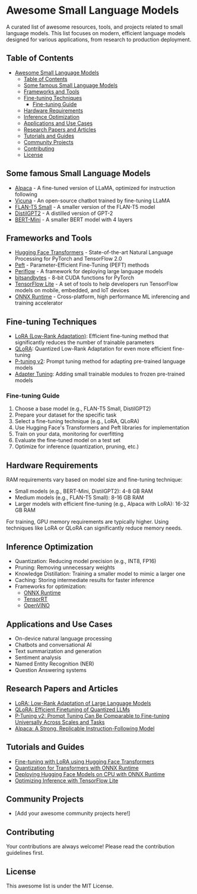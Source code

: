 # Awesome Small Language Models

A curated list of awesome resources, tools, and projects related to small language models. This list focuses on modern, efficient language models designed for various applications, from research to production deployment.

## Table of Contents
- [Awesome Small Language Models](#awesome-small-language-models)
  - [Table of Contents](#table-of-contents)
  - [Some famous Small Language Models](#some-famous-small-language-models)
  - [Frameworks and Tools](#frameworks-and-tools)
  - [Fine-tuning Techniques](#fine-tuning-techniques)
    - [Fine-tuning Guide](#fine-tuning-guide)
  - [Hardware Requirements](#hardware-requirements)
  - [Inference Optimization](#inference-optimization)
  - [Applications and Use Cases](#applications-and-use-cases)
  - [Research Papers and Articles](#research-papers-and-articles)
  - [Tutorials and Guides](#tutorials-and-guides)
  - [Community Projects](#community-projects)
  - [Contributing](#contributing)
  - [License](#license)

## Some famous Small Language Models

- [Alpaca](https://github.com/tatsu-lab/stanford_alpaca) - A fine-tuned version of LLaMA, optimized for instruction following
- [Vicuna](https://github.com/lm-sys/FastChat) - An open-source chatbot trained by fine-tuning LLaMA
- [FLAN-T5 Small](https://huggingface.co/google/flan-t5-small) - A smaller version of the FLAN-T5 model
- [DistilGPT2](https://huggingface.co/distilgpt2) - A distilled version of GPT-2
- [BERT-Mini](https://huggingface.co/prajjwal1/bert-mini) - A smaller BERT model with 4 layers

## Frameworks and Tools

- [Hugging Face Transformers](https://github.com/huggingface/transformers) - State-of-the-art Natural Language Processing for PyTorch and TensorFlow 2.0
- [Peft](https://github.com/huggingface/peft) - Parameter-Efficient Fine-Tuning (PEFT) methods
- [Periflow](https://github.com/periflow/periflow) - A framework for deploying large language models
- [bitsandbytes](https://github.com/TimDettmers/bitsandbytes) - 8-bit CUDA functions for PyTorch
- [TensorFlow Lite](https://www.tensorflow.org/lite) - A set of tools to help developers run TensorFlow models on mobile, embedded, and IoT devices
- [ONNX Runtime](https://github.com/microsoft/onnxruntime) - Cross-platform, high performance ML inferencing and training accelerator

## Fine-tuning Techniques

- [LoRA (Low-Rank Adaptation)](https://arxiv.org/abs/2106.09685): Efficient fine-tuning method that significantly reduces the number of trainable parameters
- [QLoRA](https://arxiv.org/abs/2305.14314): Quantized Low-Rank Adaptation for even more efficient fine-tuning
- [P-tuning v2](https://arxiv.org/abs/2110.07602): Prompt tuning method for adapting pre-trained language models
- [Adapter Tuning](https://arxiv.org/abs/1902.00751): Adding small trainable modules to frozen pre-trained models

### Fine-tuning Guide

1. Choose a base model (e.g., FLAN-T5 Small, DistilGPT2)
2. Prepare your dataset for the specific task
3. Select a fine-tuning technique (e.g., LoRA, QLoRA)
4. Use Hugging Face's Transformers and Peft libraries for implementation
5. Train on your data, monitoring for overfitting
6. Evaluate the fine-tuned model on a test set
7. Optimize for inference (quantization, pruning, etc.)

## Hardware Requirements

RAM requirements vary based on model size and fine-tuning technique:

- Small models (e.g., BERT-Mini, DistilGPT2): 4-8 GB RAM
- Medium models (e.g., FLAN-T5 Small): 8-16 GB RAM
- Larger models with efficient fine-tuning (e.g., Alpaca with LoRA): 16-32 GB RAM

For training, GPU memory requirements are typically higher. Using techniques like LoRA or QLoRA can significantly reduce memory needs.

## Inference Optimization

- Quantization: Reducing model precision (e.g., INT8, FP16)
- Pruning: Removing unnecessary weights
- Knowledge Distillation: Training a smaller model to mimic a larger one
- Caching: Storing intermediate results for faster inference
- Frameworks for optimization:
  - [ONNX Runtime](https://github.com/microsoft/onnxruntime)
  - [TensorRT](https://developer.nvidia.com/tensorrt)
  - [OpenVINO](https://github.com/openvinotoolkit/openvino)

## Applications and Use Cases

- On-device natural language processing
- Chatbots and conversational AI
- Text summarization and generation
- Sentiment analysis
- Named Entity Recognition (NER)
- Question Answering systems

## Research Papers and Articles

- [LoRA: Low-Rank Adaptation of Large Language Models](https://arxiv.org/abs/2106.09685)
- [QLoRA: Efficient Finetuning of Quantized LLMs](https://arxiv.org/abs/2305.14314)
- [P-Tuning v2: Prompt Tuning Can Be Comparable to Fine-tuning Universally Across Scales and Tasks](https://arxiv.org/abs/2110.07602)
- [Alpaca: A Strong, Replicable Instruction-Following Model](https://crfm.stanford.edu/2023/03/13/alpaca.html)

## Tutorials and Guides

- [Fine-tuning with LoRA using Hugging Face Transformers](https://huggingface.co/blog/lora)
- [Quantization for Transformers with ONNX Runtime](https://huggingface.co/blog/onnx-quantize-transformers)
- [Deploying Hugging Face Models on CPU with ONNX Runtime](https://huggingface.co/blog/onnx-runtime-inference)
- [Optimizing Inference with TensorFlow Lite](https://www.tensorflow.org/lite/performance/best_practices)

## Community Projects

- [Add your awesome community projects here!]


## Contributing

Your contributions are always welcome! Please read the contribution guidelines first.

## License

This awesome list is under the MIT License.